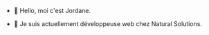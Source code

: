 - 👋 Hello, moi c'est Jordane.

- 🌱 Je suis actuellement développeuse web chez Natural Solutions. 

<!---
JordaneNS/JordaneNS is a ✨ special ✨ repository because its `README.md` (this file) appears on your GitHub profile.
You can click the Preview link to take a look at your changes.
--->
